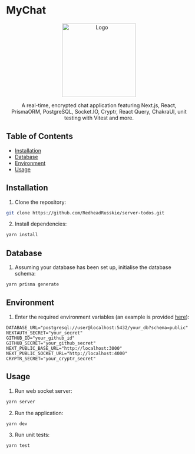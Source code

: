 # MyChat

<p align="center">
  <img src="https://github.com/RedheadRusskie/mychat/blob/develop/public/assets/logo.png" alt="Logo" width="200" />
</p>

<p align="center">
  A real-time, encrypted chat application featuring Next.js, React, PrismaORM, PostgreSQL, Socket.IO, Cryptr, React Query, ChakraUI, unit testing with Vitest and more.
</p>

## Table of Contents

- [Installation](#installation)
- [Database](#database)
- [Environment](#environment)
- [Usage](#usage)

## Installation

1. Clone the repository:

```bash
git clone https://github.com/RedheadRusskie/server-todos.git
```

2. Install dependencies:

```bash
yarn install
```

## Database

1. Assuming your database has been set up, initialise the database schema:

```bash
yarn prisma generate
```

## Environment

1. Enter the required environment variables (an example is provided [here](https://github.com/RedheadRusskie/mychat/blob/develop/.env.example)):

```
DATABASE_URL="postgresql://user@localhost:5432/your_db?schema=public"
NEXTAUTH_SECRET="your_secret"
GITHUB_ID="your_github_id"
GITHUB_SECRET="your_github_secret"
NEXT_PUBLIC_BASE_URL="http://localhost:3000"
NEXT_PUBLIC_SOCKET_URL="http://localhost:4000"
CRYPTR_SECRET="your_cryptr_secret"
```

## Usage

1. Run web socket server:

```bash
yarn server
```

2. Run the application:

```bash
yarn dev
```

3. Run unit tests:

```bash
yarn test
```
